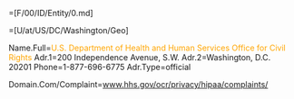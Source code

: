 =[F/00/ID/Entity/0.md]

=[U/at/US/DC/Washington/Geo]

Name.Full=<font color="orange">U.S. Department of Health and Human Services Office for Civil Rights</font>
Adr.1=200 Independence Avenue, S.W.
Adr.2=Washington, D.C. 20201
Phone=1-877-696-6775
Adr.Type=official

Domain.Com/Complaint=www.hhs.gov/ocr/privacy/hipaa/complaints/
